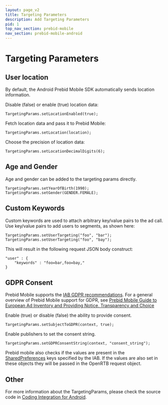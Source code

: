 ```yaml
---
layout: page_v2
title: Targeting Parameters
description: Add Targeting Parameters
pid: 1
top_nav_section: prebid-mobile
nav_section: prebid-mobile-android
---
```



<div class="bs-docs-section" markdown="1">

# Targeting Parameters

## User location

By default, the Android Prebid Mobile SDK automatically sends location information.

Disable (false) or enable (true) location data:

```
TargetingParams.setLocationEnabled(true);
```

Fetch location data and pass it to Prebid Mobile:

```
TargetingParams.setLocation(location);
```

Choose the precision of location data:

```
TargetingParams.setLocationDecimalDigits(6);
```

## Age and Gender

Age and gender can be added to the targeting params directly.

```
TargetingParams.setYearOfBirth(1990);
TargetingParams.setGender(GENDER.FEMALE);
```


## Custom Keywords

Custom keywords are used to attach arbitrary key/value pairs to the ad call. Use key/value pairs to add users to segments, as shown here:

```
TargetingParams.setUserTargeting("foo", "bar");
TargetingParams.setUserTargeting("foo", "bay");
```
This will result in the following request JSON body construct:

```
"user" : {
	"keywords" : "foo=bar,foo=bay,"
}
```

## GDPR Consent

Prebid Mobile supports the [IAB GDPR recommendations](https://github.com/InteractiveAdvertisingBureau/GDPR-Transparency-and-Consent-Framework/blob/master/Mobile%20In-App%20Consent%20APIs%20v1.0%20Draft%20for%20Public%20Comment.md). For a general overview of Prebid Mobile support for GDPR, see [Prebid Mobile Guide to European Ad Inventory and Providing Notice, Transparency and Choice]({{site.github.url}}/prebid-mobile/gdpr.html)

Enable (true) or disable (false) the ability to provide consent.
```
TargetingParams.setSubjectToGDPR(context, true);
```
Enable publishers to set the consent string.

```
TargetingParams.setGDPRConsentString(context, "consent_string");
```

Prebid mobile also checks if the values are present in the [SharedPreferences](https://developer.android.com/training/data-storage/shared-preferences) keys specified by the IAB. If the values are also set in these objects they will be passed in the OpenRTB request object.

## Other

For more information about the TargetingParams, please check the source code in [Coding Integration for Android]({{site.github.url}}/prebid-mobile/code-integration-android).


</div>
